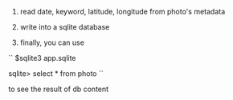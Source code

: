 
1. read date, keyword, latitude, longitude from photo's metadata

1. write into a sqlite database

1. finally, you can use

``
$sqlite3 app.sqlite  

sqlite> select * from photo
``

to see the result of db content
